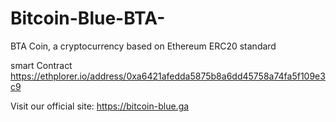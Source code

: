 # Bitcoin-Blue-BTA-
BTA Coin, a cryptocurrency based on Ethereum ERC20 standard

smart Contract 
https://ethplorer.io/address/0xa6421afedda5875b8a6dd45758a74fa5f109e3c9

Visit our official site: https://bitcoin-blue.ga

